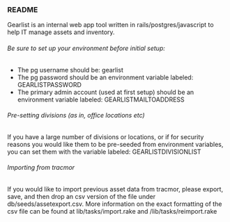 ### README

Gearlist is an internal web app tool written in rails/postgres/javascript to help IT manage assets and inventory.


###### Be sure to set up your environment before initial setup:
  - The pg username should be: gearlist
  - The pg password should be an environment variable labeled: GEARLISTPASSWORD
  - The primary admin account (used at first setup) should be an environment variable labeled: GEARLISTMAILTOADDRESS


###### Pre-setting divisions (as in, office locations etc)
If you have a large number of divisions or locations, or if for security reasons you would like them to be pre-seeded from environment variables, you can set them with the variable labeled: GEARLISTDIVISIONLIST


###### Importing from tracmor
If you would like to import previous asset data from tracmor, please export, save, and then drop an csv version of the file under db/seeds/assetexport.csv. More information on the exact formatting of the csv file can be found at lib/tasks/import.rake and /lib/tasks/reimport.rake